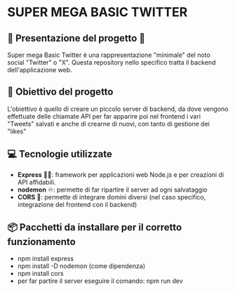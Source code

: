 # SUPER MEGA BASIC TWITTER

## 🐤 Presentazione del progetto 🐤
Super mega Basic Twitter è una rappresentazione "minimale" del noto social "Twitter" o "X". Questa repository nello specifico tratta il backend dell'applicazione web.

## 🎯 Obiettivo del progetto
L'obiettivo è quello di creare un piccolo server di backend, da dove vengono effettuate delle chiamate API per far apparire poi nel frontend i vari "Tweets" salvati e anche di crearne di nuovi, con tanto di gestione dei "likes"

## 💻 Tecnologie utilizzate
- **Express** 👨‍💻: framework per applicazioni web Node.js e per creazioni di API affidabili.
- **nodemon** ♾: permette di far ripartire il server ad ogni salvataggio
- **CORS** 🧲: permette di integrare domini diversi (nel caso specifico, integrazione del frontend con il backend)

## 📦 Pacchetti da installare per il corretto funzionamento
- npm install express
- npm install -D nodemon (come dipendenza)
- npm install cors
- per far partire il server eseguire il comando: npm run dev